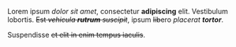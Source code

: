 Lorem ipsum *dolor sit amet*, consectetur **adipiscing** elit.
Vestibulum lobortis. ~~Est *vehicula **rutrum*** *suscipit*~~, ipsum ~~lib~~ero *placerat **tortor***.

Suspendisse ~~et elit in enim tempus iaculis~~.
